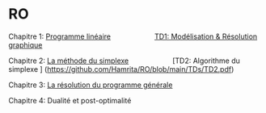 # RO

Chapitre 1: [Programme linéaire](https://github.com/Hamrita/RO/blob/main/Chap1/RO1.pdf)   &nbsp;&nbsp;&nbsp;&nbsp;&nbsp;&nbsp;&nbsp;&nbsp;&nbsp;&nbsp;&nbsp;&nbsp;&nbsp;&nbsp;&nbsp;&nbsp;&nbsp;&nbsp;&nbsp;&nbsp;  [TD1: Modélisation & Résolution graphique](https://github.com/Hamrita/RO/blob/main/TDs/TD1.pdf)

Chapitre 2: [La méthode du simplexe](https://github.com/Hamrita/RO/blob/main/Chap2/RO2.pdf) &nbsp;&nbsp;&nbsp;&nbsp;&nbsp;&nbsp;&nbsp;&nbsp;&nbsp;&nbsp;&nbsp;&nbsp;&nbsp;&nbsp;&nbsp;&nbsp;&nbsp;&nbsp;&nbsp;&nbsp;      [TD2: Algorithme du simplexe ] (https://github.com/Hamrita/RO/blob/main/TDs/TD2.pdf)

Chapitre 3: [La résolution du programme générale](https://github.com/Hamrita/RO/blob/main/Chap3/RO3.pdf)

Chapitre 4: Dualité et post-optimalité
